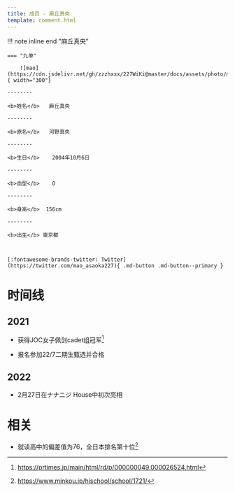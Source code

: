 ```yaml
---
title: 成员 - 麻丘真央
template: comment.html
---
```


!!! note inline end "麻丘真央"

    === "九单"

        ![mao](https://cdn.jsdelivr.net/gh/zzzhxxx/227WiKi@master/docs/assets/photo/mao/9th.jpg){ width="300"}

    --------

    <b>姓名</b>   麻丘真央

    --------

    <b>原名</b>   河野真央

    --------

    <b>生日</b>    2004年10月6日

    --------

    <b>血型</b>    O

    --------

    <b>身高</b>  156cm

    --------

    <b>出生</b> 東京都

  

    [:fontawesome-brands-twitter: Twitter](https://twitter.com/mao_asaoka227){ .md-button .md-button--primary }

# 时间线
## 2021 

- 获得JOC女子佩剑cadet组冠军[^1]

- 报名参加22/7二期生甄选并合格

## 2022

- 2月27日在ナナニジ House中初次亮相

# 相关

- 就读高中的偏差值为76，全日本排名第十位[^2]

[^1]: https://prtimes.jp/main/html/rd/p/000000049.000026524.html
[^2]: https://www.minkou.jp/hischool/school/1721/